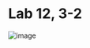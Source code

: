 # Lab 12, 3-2
![image](https://user-images.githubusercontent.com/126728842/226082593-09470e49-23f2-4979-b276-70d6cf53735f.png)
